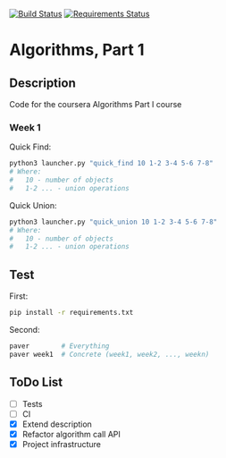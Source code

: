 [![Build Status](https://travis-ci.org/lancelote/algorithms_part1.svg)](https://travis-ci.org/lancelote/algorithms_part1)
[![Requirements Status](https://requires.io/github/lancelote/algorithms_part1/requirements.svg?branch=master)](https://requires.io/github/lancelote/algorithms_part1/requirements/?branch=master)

# Algorithms, Part 1

## Description

Code for the coursera Algorithms Part I course

### Week 1

Quick Find:
```bash
python3 launcher.py "quick_find 10 1-2 3-4 5-6 7-8"
# Where:
#   10 - number of objects
#   1-2 ... - union operations
```

Quick Union:
```bash
python3 launcher.py "quick_union 10 1-2 3-4 5-6 7-8"
# Where:
#   10 - number of objects
#   1-2 ... - union operations
```

## Test

First:
```bash
pip install -r requirements.txt
```

Second:
```bash
paver        # Everything
paver week1  # Concrete (week1, week2, ..., weekn)
```

## ToDo List

- [ ] Tests
- [ ] CI
- [x] Extend description
- [x] Refactor algorithm call API
- [x] Project infrastructure
